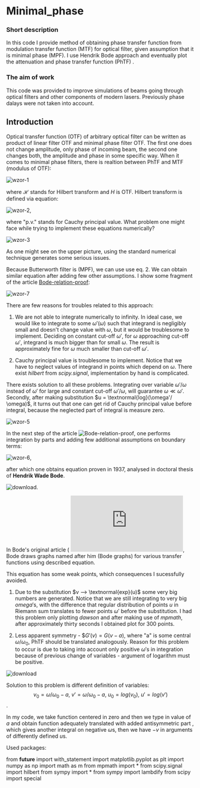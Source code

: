 # Minimal_phase

### Short description

In this code I provide method of obtaining phase transfer function from modulation transfer function (MTF) for optical filter, given assumption that it is minimal phase (MPF).  I use Hendrik Bode approach and eventually plot the attenuation and phase transfer function (PhTF) .

### The aim of work

This code was provided to improve simulations of beams going through optical filters and other components of modern lasers. Previously phase dalays were not taken into account.

## Introduction

Optical transfer function (OTF) of arbitrary optical filter can be written as product of linear filter OTF and minimal phase filter OTF. The first one does not change amplitude, only phase of incoming beam, the second one changes both, the amplitude and phase in some specific way. When it comes to minimal phase filters, there is realtion between PhTF and MTF (modulus of OTF):

![wzor-1](https://github.com/Szymon975/Minimal_phase/assets/61831227/64f25263-e426-4c33-b1ae-6657b259777b)

where $\mathcal{H}$ stands for Hilbert transform and $H$ is OTF. Hilbert transform is defined via equation:

![wzor-2](https://github.com/Szymon975/Minimal_phase/assets/61831227/45d238af-32a6-4bb9-a0bb-1f242a53794b),

where "p.v." stands for Cauchy principal value. What problem one might face while trying to implement these equations numerically?

![wzor-3](https://github.com/Szymon975/Minimal_phase/assets/61831227/a139a908-b811-4af9-88a0-edb8a144c17d)

As one might see on the upper picture, using the standard numerical technique generates some serious issues.

Because Butterworth filter is (MPF), we can use use eq. 2. We can obtain similar equation after adding few other assumptions. I show some fragment of the article  [Bode-relation-proof]([https://github.com/Szymon975/Minimal_phase/assets/61831227/5124b39b-548a-4344-959d-648c494e4d58](https://arxiv.org/abs/1107.0071)): 

![wzor-7](https://github.com/Szymon975/Minimal_phase/assets/61831227/5124b39b-548a-4344-959d-648c494e4d58)

There are few reasons for troubles related to this approach:

1. We are not able to integrate numerically to infinity. In ideal case, we would like to integrate to some $\omega' (\omega)$ such that integrand is negligibly small and doesn't change value with $\omega$, but it would be troublesome to implement. Deciding on constant cut-off $\omega'$, for $\omega$ approaching cut-off $\omega'$, integrand is much bigger than for small $\omega$. The result is approximately fine for $\omega$ much smaller than cut-off $\omega'$.

2. Cauchy principal value is troublesome to implement. Notice that we have to neglect values of integrand in points which depend on $\omega$. There exist *hilbert* from *scipy.signal*, implementation by hand is complicated.

There exists solution to all these problems. Integrating over variable $\omega'/\omega$ instead of $\omega'$ for large and constant cut-off $\omega'/\omega$, will guarantee $\omega \ll \omega'$. Secondly, after making substitution $u = \textnormal{log}(\omega'/ \omega)$, it turns out that one can get rid of Cauchy principal value before integral, because the neglected part of integral is measure zero. 

![wzor-5](https://github.com/Szymon975/Minimal_phase/assets/61831227/02d4311b-c56f-4895-84b4-d81c7842ef57)

In the next step of the article ![Bode-relation-proof]([https://github.com/Szymon975/Minimal_phase/assets/61831227/5124b39b-548a-4344-959d-648c494e4d58](https://arxiv.org/abs/1107.0071)), one performs integration by parts and adding few additional assumptions on boundary terms:

![wzor-6](https://github.com/Szymon975/Minimal_phase/assets/61831227/9c062d23-ccda-4c5b-90f6-471dbe22d4b7),

after which one obtains equation proven in 1937, analysed in doctoral thesis of **Hendrik Wade Bode**.

![download](https://github.com/Szymon975/Minimal_phase/assets/61831227/a44b09ad-e0d3-403d-86bd-13ba103217a9).

In Bode's original article ( ![Bode-relation](https://linearaudio.nl/sites/linearaudio.net/files/Bode%201940%20monograph%20gain%20and%20phase%20in%20fb%20amps%20searchable.pdf), Bode draws graphs named after him (Bode graphs) for various transfer functions using described equation.

This equation has some weak points, which consequences I sucessfully avoided.

1. Due to the substitution $v --> \textnormal{exp}(u)$ some very big numbers are generated. Notice that we are still integrating to very big $omega'$s, with the difference that regular distribution of points $u$ in Riemann sum translates to fewer points $\omega'$ before the substitution. I had this problem only plotting *dawson* and after making use of *mpmath*, after approximately thirty seconds I obtained plot for 300 points.

2. Less apparent symmetry - $$G'(v) = G(v-a)$, where "a" is some central $\omega/\omega_0$, PhTF should be translated analogously. Reason for this problem to occur is due to taking into account only positive $\omega'$s in integration because of previous change of variables - argument of logarithm must be positive.

![download](https://github.com/Szymon975/Minimal_phase/assets/61831227/297e743b-d127-4070-88ab-8af4f7b92dd3)

Solution to this problem is different definition of variables: $$v_0 = ω/ω_0 -a, \ v' = ω/ω_0 - a, \  u_0 = log(v_0), \ u' = log(v')$$.

In my code, we take function centered in zero and then we type in value of $a$ and obtain function adequately translated with added antisymmetric part , which gives another integral on negative $\omega$s, then we have $-v$ in arguments of differently defined $u$s.

Used packages:

from __future__ import with_statement
import matplotlib.pyplot as plt
import numpy as np
import math as m
from mpmath import *
from scipy.signal import hilbert
from sympy import *
from sympy import lambdify
from scipy import special





